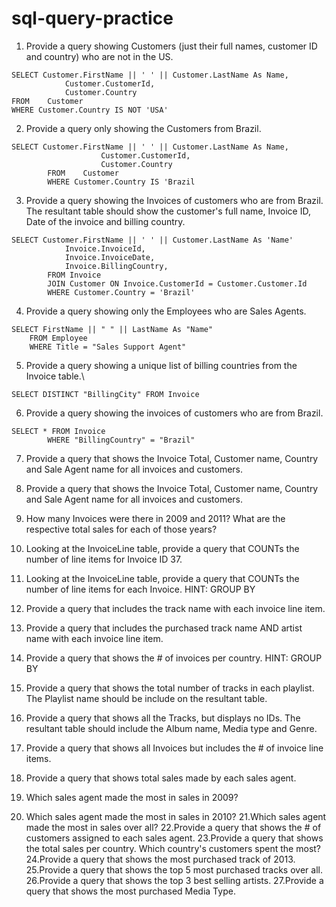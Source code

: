 # sql-query-practice

1. Provide a query showing Customers (just their full names, customer ID and country) who are not in the US.
```
SELECT Customer.FirstName || ' ' || Customer.LastName As Name,
            Customer.CustomerId, 
            Customer.Country
FROM    Customer
WHERE Customer.Country IS NOT 'USA'
```
2. Provide a query only showing the Customers from Brazil.
```
SELECT Customer.FirstName || ' ' || Customer.LastName As Name,
                    Customer.CustomerId, 
                    Customer.Country
        FROM    Customer
        WHERE Customer.Country IS 'Brazil
```
3. Provide a query showing the Invoices of customers who are from Brazil. The resultant table should show the customer's full name, Invoice ID, Date of the invoice and billing country.
```
SELECT Customer.FirstName || ' ' || Customer.LastName As 'Name'
            Invoice.InvoiceId,
            Invoice.InvoiceDate,
            Invoice.BillingCountry,
        FROM Invoice 
        JOIN Customer ON Invoice.CustomerId = Customer.Customer.Id
        WHERE Customer.Country = 'Brazil'
```
4. Provide a query showing only the Employees who are Sales Agents.

```
SELECT FirstName || " " || LastName As "Name"
	FROM Employee
	WHERE Title = "Sales Support Agent"
```


5. Provide a query showing a unique list of billing countries from the Invoice table.\

```
SELECT DISTINCT "BillingCity" FROM Invoice
```


6. Provide a query showing the invoices of customers who are from Brazil.

```
SELECT * FROM Invoice 
        WHERE "BillingCountry" = "Brazil"
```


7. Provide a query that shows the Invoice Total, Customer name, Country and Sale Agent name for all invoices and customers.

8. Provide a query that shows the Invoice Total, Customer name, Country and Sale Agent name for all invoices and customers.
9. How many Invoices were there in 2009 and 2011? What are the respective total sales for each of those years?
10. Looking at the InvoiceLine table, provide a query that COUNTs the number of line items for Invoice ID 37.
11. Looking at the InvoiceLine table, provide a query that COUNTs the number of line items for each Invoice. HINT: GROUP BY
12. Provide a query that includes the track name with each invoice line item.
13. Provide a query that includes the purchased track name AND artist name with each invoice line item.
14. Provide a query that shows the # of invoices per country. HINT: GROUP BY
15. Provide a query that shows the total number of tracks in each playlist. The Playlist name should be include on the resultant table.
16. Provide a query that shows all the Tracks, but displays no IDs. The resultant table should include the Album name, Media type and Genre.
17. Provide a query that shows all Invoices but includes the # of invoice line items.
18. Provide a query that shows total sales made by each sales agent.
19. Which sales agent made the most in sales in 2009?
20. Which sales agent made the most in sales in 2010?
21.Which sales agent made the most in sales over all?
22.Provide a query that shows the # of customers assigned to each sales agent.
23.Provide a query that shows the total sales per country. Which country's customers spent the most?
24.Provide a query that shows the most purchased track of 2013.
25.Provide a query that shows the top 5 most purchased tracks over all.
26.Provide a query that shows the top 3 best selling artists.
27.Provide a query that shows the most purchased Media Type.